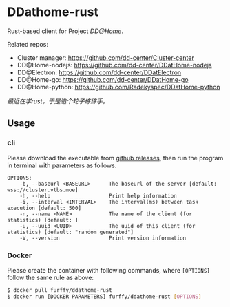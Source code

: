 # DDathome-rust 

Rust-based client for Project *DD@Home*.

Related repos:
- Cluster manager: https://github.com/dd-center/Cluster-center
- DD@Home-nodejs: https://github.com/dd-center/DDatHome-nodejs
- DD@Electron: https://github.com/dd-center/DDatElectron
- DD@Home-go: https://github.com/dd-center/DDatHome-go
- DD@Home-python: https://github.com/Radekyspec/DDatHome-python

*最近在学rust，于是造个轮子练练手。*

## Usage

### cli
Please download the executable from [github releases](https://github.com/Furffico/ddathome-rust/releases), then run the program in terminal with parameters as follows.
```
OPTIONS:
    -b, --baseurl <BASEURL>      The baseurl of the server [default: wss://cluster.vtbs.moe]
    -h, --help                   Print help information
    -i, --interval <INTERVAL>    The interval(ms) between task execution [default: 500]
    -n, --name <NAME>            The name of the client (for statistics) [default: ]
    -u, --uuid <UUID>            The uuid of this client (for statistics) [default: "random generated"]
    -V, --version                Print version information
```

### Docker

Please create the container with following commands, where `[OPTIONS]` follow the same rule as above:
```bash
$ docker pull furffy/ddathome-rust
$ docker run [DOCKER PARAMETERS] furffy/ddathome-rust [OPTIONS]
```
